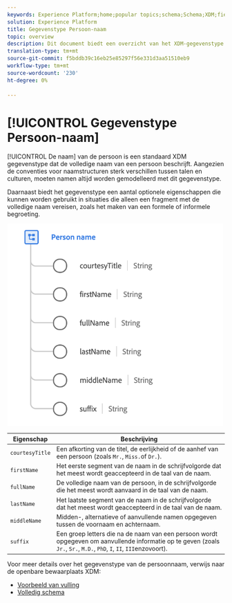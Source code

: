 ```yaml
---
keywords: Experience Platform;home;popular topics;schema;Schema;XDM;fields;schemas;Schemas;fullName;xdm:fullName;person name;name;datatype;data-type;data type;
solution: Experience Platform
title: Gegevenstype Persoon-naam
topic: overview
description: Dit document biedt een overzicht van het XDM-gegevenstype Personnaam.
translation-type: tm+mt
source-git-commit: f5bddb39c16eb25e85297f56e331d3aa51510eb9
workflow-type: tm+mt
source-wordcount: '230'
ht-degree: 0%

---
```



# [!UICONTROL Gegevenstype Persoon-naam]

[!UICONTROL De naam] van de persoon is een standaard XDM gegevenstype dat de volledige naam van een persoon beschrijft. Aangezien de conventies voor naamstructuren sterk verschillen tussen talen en culturen, moeten namen altijd worden gemodelleerd met dit gegevenstype.

Daarnaast biedt het gegevenstype een aantal optionele eigenschappen die kunnen worden gebruikt in situaties die alleen een fragment met de volledige naam vereisen, zoals het maken van een formele of informele begroeting.

<img src="../images/data-types/person-name.png" width="500" /><br />

| Eigenschap | Beschrijving |
| --- | --- |
| `courtesyTitle` | Een afkorting van de titel, de eerlijkheid of de aanhef van een persoon (zoals `Mr.`, `Miss.`of `Dr.`). |
| `firstName` | Het eerste segment van de naam in de schrijfvolgorde dat het meest wordt geaccepteerd in de taal van de naam. |
| `fullName` | De volledige naam van de persoon, in de schrijfvolgorde die het meest wordt aanvaard in de taal van de naam. |
| `lastName` | Het laatste segment van de naam in de schrijfvolgorde dat het meest wordt geaccepteerd in de taal van de naam. |
| `middleName` | Midden-, alternatieve of aanvullende namen opgegeven tussen de voornaam en achternaam. |
| `suffix` | Een groep letters die na de naam van een persoon wordt opgegeven om aanvullende informatie op te geven (zoals `Jr.`, `Sr.`, `M.D.`, `PhD`, `I`, `II`, `III`enzovoort). |

Voor meer details over het gegevenstype van de persoonnaam, verwijs naar de openbare bewaarplaats XDM:

* [Voorbeeld van vulling](https://github.com/adobe/xdm/blob/master/components/datatypes/person-name.example.1.json)
* [Volledig schema](https://github.com/adobe/xdm/blob/master/components/datatypes/person-name.schema.json)